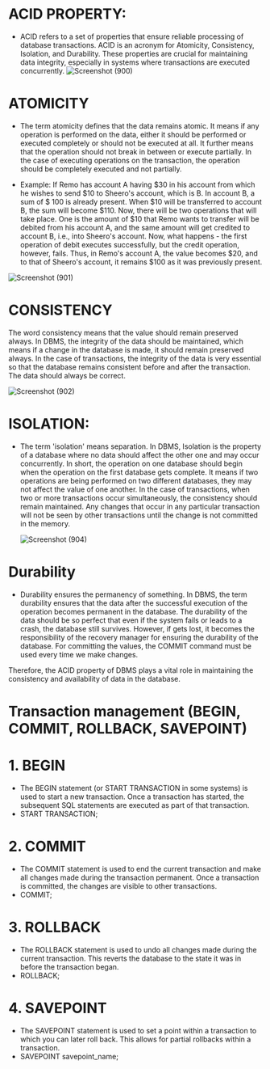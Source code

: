 
# ACID PROPERTY:
* ACID refers to a set of properties that ensure reliable processing of database transactions. ACID is an acronym for Atomicity, Consistency, Isolation, and Durability. These properties are crucial for maintaining 
  data integrity, especially in systems where transactions are executed concurrently.
![Screenshot (900)](https://github.com/Subhransupanda2000/daily-work-update/assets/123824203/d90df188-e416-4e14-89b3-82ba2de5420e)
# ATOMICITY
* The term atomicity defines that the data remains atomic. It means if any operation is performed on the data, either it should be performed or executed completely or should not be executed at all. It further means that the operation should not break in between or execute partially. In the case of executing operations on the transaction, the operation should be completely executed and not partially.

* Example: If Remo has account A having $30 in his account from which he wishes to send $10 to Sheero's account, which is B. In account B, a sum of $ 100 is already present. When $10 will be transferred to account B, the sum will become $110. Now, there will be two operations that will take place. One is the amount of $10 that Remo wants to transfer will be debited from his account A, and the same amount will get credited to account B, i.e., into Sheero's account. Now, what happens - the first operation of debit executes successfully, but the credit operation, however, fails. Thus, in Remo's account A, the value becomes $20, and to that of Sheero's account, it remains $100 as it was previously present.
  
![Screenshot (901)](https://github.com/Subhransupanda2000/daily-work-update/assets/123824203/e8e298c5-d89c-4f16-b8a5-d48536a71a40)

# CONSISTENCY
The word consistency means that the value should remain preserved always. In DBMS, the integrity of the data should be maintained, which means if a change in the database is made, it should remain preserved always. In the case of transactions, the integrity of the data is very essential so that the database remains consistent before and after the transaction. The data should always be correct.

![Screenshot (902)](https://github.com/Subhransupanda2000/daily-work-update/assets/123824203/65b5cd7f-1425-45e2-92a2-551811daf75b)

# ISOLATION:
* The term 'isolation' means separation. In DBMS, Isolation is the property of a database where no data should affect the other one and may occur concurrently. In short, the operation on one database should begin when the operation on the first database gets complete. It means if two operations are being performed on two different databases, they may not affect the value of one another. In the case of transactions, when two or more transactions occur simultaneously, the consistency should remain maintained. Any changes that occur in any particular transaction will not be seen by other transactions until the change is not committed in the memory.

  ![Screenshot (904)](https://github.com/Subhransupanda2000/daily-work-update/assets/123824203/0506e588-89ba-4dc6-a497-b465553965b6)

# Durability
* Durability ensures the permanency of something. In DBMS, the term durability ensures that the data after the successful execution of the operation becomes permanent in the database. The durability of the data should be so perfect that even if the system fails or leads to a crash, the database still survives. However, if gets lost, it becomes the responsibility of the recovery manager for ensuring the durability of the database. For committing the values, the COMMIT command must be used every time we make changes.

Therefore, the ACID property of DBMS plays a vital role in maintaining the consistency and availability of data in the database.
# Transaction management (BEGIN, COMMIT, ROLLBACK, SAVEPOINT)
# 1. BEGIN
* The BEGIN statement (or START TRANSACTION in some systems) is used to start a new transaction. Once a transaction has started, the subsequent SQL statements are executed as part of that transaction.
* START TRANSACTION;
# 2. COMMIT
* The COMMIT statement is used to end the current transaction and make all changes made during the transaction permanent. Once a transaction is committed, the changes are visible to other transactions.
* COMMIT;
# 3. ROLLBACK
* The ROLLBACK statement is used to undo all changes made during the current transaction. This reverts the database to the state it was in before the transaction began.
* ROLLBACK;
# 4. SAVEPOINT
* The SAVEPOINT statement is used to set a point within a transaction to which you can later roll back. This allows for partial rollbacks within a transaction.
* SAVEPOINT savepoint_name;
